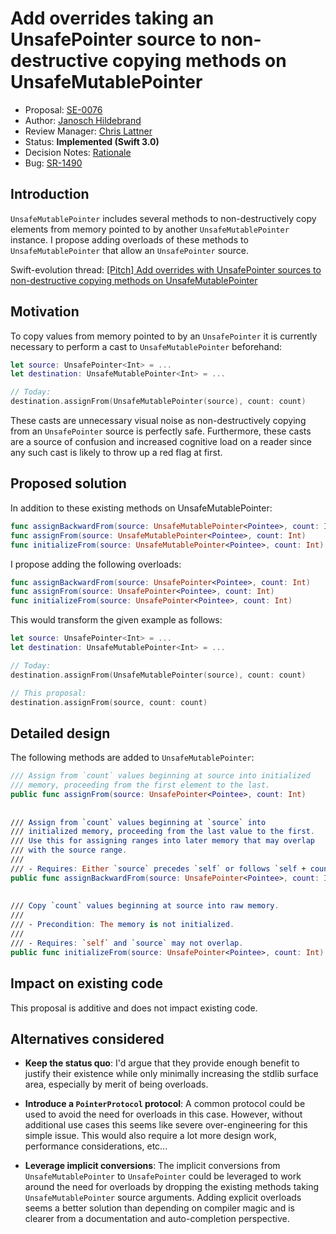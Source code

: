 # Add overrides taking an UnsafePointer source to non-destructive copying methods on UnsafeMutablePointer

* Proposal: [SE-0076](0076-copying-to-unsafe-mutable-pointer-with-unsafe-pointer-source.md)
* Author: [Janosch Hildebrand](https://github.com/Jnosh)
* Review Manager: [Chris Lattner](http://github.com/lattner)
* Status: **Implemented (Swift 3.0)**
* Decision Notes: [Rationale](https://forums.swift.org/t/accepted-with-revision-se-0076-add-overrides-taking-an-unsafepointer-source-to-non-destructive-copying-methods-on-unsafemutablepointer/2577)
* Bug: [SR-1490](https://bugs.swift.org/browse/SR-1490)

## Introduction

`UnsafeMutablePointer` includes several methods to non-destructively copy elements from memory pointed to by another `UnsafeMutablePointer` instance. I propose adding overloads of these methods to `UnsafeMutablePointer` that allow an `UnsafePointer` source.

Swift-evolution thread: [\[Pitch\] Add overrides with UnsafePointer sources to non-destructive copying methods on UnsafeMutablePointer](https://forums.swift.org/t/pitch-add-overrides-with-unsafepointer-sources-to-non-destructive-copying-methods-on-unsafemutablepointer/1294)

## Motivation

To copy values from memory pointed to by an `UnsafePointer` it is currently necessary to perform a cast to `UnsafeMutablePointer` beforehand:

```swift
let source: UnsafePointer<Int> = ...
let destination: UnsafeMutablePointer<Int> = ...

// Today:
destination.assignFrom(UnsafeMutablePointer(source), count: count)
```

These casts are unnecessary visual noise as non-destructively copying from an `UnsafePointer` source is perfectly safe.
Furthermore, these casts are a source of confusion and increased cognitive load on a reader since any such cast is likely to throw up a red flag at first.

## Proposed solution

In addition to these existing methods on UnsafeMutablePointer:

```swift
func assignBackwardFrom(source: UnsafeMutablePointer<Pointee>, count: Int)
func assignFrom(source: UnsafeMutablePointer<Pointee>, count: Int)
func initializeFrom(source: UnsafeMutablePointer<Pointee>, count: Int)
```

I propose adding the following overloads:
```swift
func assignBackwardFrom(source: UnsafePointer<Pointee>, count: Int)
func assignFrom(source: UnsafePointer<Pointee>, count: Int)
func initializeFrom(source: UnsafePointer<Pointee>, count: Int)
```

This would transform the given example as follows:
```swift
let source: UnsafePointer<Int> = ...
let destination: UnsafeMutablePointer<Int> = ...

// Today:
destination.assignFrom(UnsafeMutablePointer(source), count: count)

// This proposal:
destination.assignFrom(source, count: count)
```

## Detailed design

The following methods are added to `UnsafeMutablePointer`:

```swift
/// Assign from `count` values beginning at source into initialized
/// memory, proceeding from the first element to the last.
public func assignFrom(source: UnsafePointer<Pointee>, count: Int)
  
  
/// Assign from `count` values beginning at `source` into
/// initialized memory, proceeding from the last value to the first.
/// Use this for assigning ranges into later memory that may overlap
/// with the source range.
///
/// - Requires: Either `source` precedes `self` or follows `self + count`.
public func assignBackwardFrom(source: UnsafePointer<Pointee>, count: Int)
  
  
/// Copy `count` values beginning at source into raw memory.
///
/// - Precondition: The memory is not initialized.
///
/// - Requires: `self` and `source` may not overlap.
public func initializeFrom(source: UnsafePointer<Pointee>, count: Int)
```

## Impact on existing code

This proposal is additive and does not impact existing code.

## Alternatives considered

* **Keep the status quo**: I'd argue that they provide enough benefit to justify their existence while only minimally increasing the stdlib surface area, especially by merit of being overloads.

* **Introduce a `PointerProtocol` protocol**: A common protocol could be used to avoid the need for overloads in this case. However, without additional use cases this seems like severe over-engineering for this simple issue. This would also require a lot more design work, performance considerations, etc...

* **Leverage implicit conversions**: The implicit conversions from `UnsafeMutablePointer` to `UnsafePointer` could be leveraged to work around the need for overloads by dropping the existing methods taking `UnsafeMutablePointer` source arguments. Adding explicit overloads seems a better solution than depending on compiler magic and is clearer from a documentation and auto-completion perspective.
